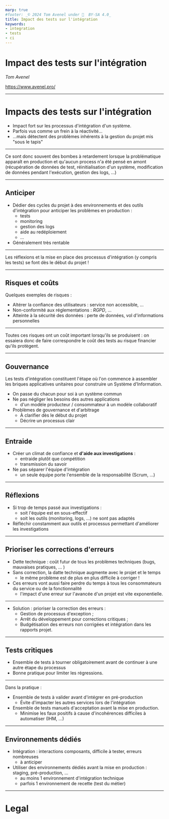 ```yaml
---
marp: true
#footer: _© 2024 Tom Avenel under 󰵫  BY-SA 4.0_
title: Impact des tests sur l'intégration
keywords:
- integration
- tests
- ci
---
```


# Impact des tests sur l'intégration

_Tom Avenel_

<https://www.avenel.pro/>

---

# Impacts des tests sur l'intégration

- Impact fort sur les processus d'intégration d'un système.
- Parfois vus comme un frein à la réactivité…
- …mais détectent des problèmes inhérents à la gestion du projet mis "sous le tapis"

---

Ce sont donc souvent des bombes à retardement lorsque la problématique apparaît en production et qu'aucun process n'a été pensé en amont (récupération de données de test, réinitialisation d'un système, modification de données pendant l'exécution, gestion des logs, ...)

---

## Anticiper

- Dédier des cycles du projet à des environnements et des outils d'intégration pour anticiper les problèmes en production :
  - tests
  - monitoring
  - gestion des logs
  - aide au redéploiement
  - …
- Généralement très rentable

---

Les réflexions et la mise en place des processus d'intégration (y compris les tests) se font dès le début du projet !

---

## Risques et coûts

Quelques exemples de risques :

- Altérer la confiance des utilisateurs : service non accessible, …
- Non-conformité aux réglementations : _RGPD_, …
- Atteinte à la sécurité des données : perte de données, vol d'informations personnelles

---

Toutes ces risques ont un coût important lorsqu'ils se produisent : on essaiera donc de faire correspondre le coût des tests au risque financier qu'ils protègent. 

---

## Gouvernance

Les tests d'intégration constituent l'étape où l'on commence à assembler les briques applicatives unitaires pour construire un Système d'Information.

- On passe du chacun pour soi à un système commun
- Ne pas négliger les besoins des autres applications
  - d'un modèle producteur / consommateur à un modèle collaboratif
- Problèmes de gouvernance et d'arbitrage
  - À clarifier dès le début du projet
  - Décrire un processus clair

---

## Entraide

- Créer un climat de confiance et **d'aide aux investigations** :
  - entraide plutôt que compétition
  - transmission du savoir
- Ne pas séparer l'équipe d'intégration
  - un seule équipe porte l'ensemble de la responsabilité (Scrum, …)

---

## Réflexions

- Si trop de temps passé aux investigations :
  - soit l'équipe est en sous-effectif
  - soit les outils (monitoring, logs, …) ne sont pas adaptés
- Réfléchir constamment aux outils et processus permettant d'améliorer les investigations

---

## Prioriser les corrections d'erreurs

- Dette technique : coût futur de tous les problèmes techniques (bugs, mauvaises pratiques, … )
- Sans correction, la datte technique augmente avec le projet et le temps
  - le même problème est de plus en plus difficile à corriger !
- Ces erreurs vont aussi faire perdre du temps à tous les consommateurs du service ou de la fonctionnalité
  - l'impact d'une erreur sur l'avancée d'un projet est vite exponentielle.

---

- Solution : prioriser la correction des erreurs :
  - Gestion de processus d'exception ;
  - Arrêt du développement pour corrections critiques ;
  - Budgétisation des erreurs non corrigées et intégration dans les rapports projet.

---

## Tests critiques

- Ensemble de tests à tourner obligatoirement avant de continuer à une autre étape du processus
- Bonne pratique pour limiter les régressions.

---

Dans la pratique :

- Ensemble de tests à valider avant d'intégrer en pré-production
  - Évite d'impacter les autres services lors de l'intégration
- Ensemble de tests manuels d'acceptation avant la mise en production.
  - Minimise les faux positifs à cause d'incohérences difficiles à automatiser (IHM, …)

---

## Environnements dédiés

- Intégration : interactions composants, difficile à tester, erreurs nombreuses
  - à anticiper
- Utiliser des environnements dédiés avant la mise en production : staging, pré-production, …
  - au moins 1 environnement d'intégration technique
  - parfois 1 environnement de recette (test du métier)

---

<!-- class: legal -->

# Legal
